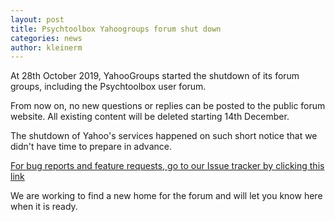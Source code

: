 ```yaml
---
layout: post
title: Psychtoolbox Yahoogroups forum shut down
categories: news
author: kleinerm
---
```


At 28th October 2019, YahooGroups started the shutdown
of its forum groups, including the Psychtoolbox user
forum.

From now on, no new questions or replies can be posted
to the public forum website. All existing content will
be deleted starting 14th December.

The shutdown of Yahoo's services happened on such short
notice that we didn't have time to prepare in advance.

[For bug reports and feature requests, go to our Issue
tracker by clicking this link](https://github.com/Psychtoolbox-3/Psychtoolbox-3/issues)

We are working to find a new home for the forum and
will let you know here when it is ready.
